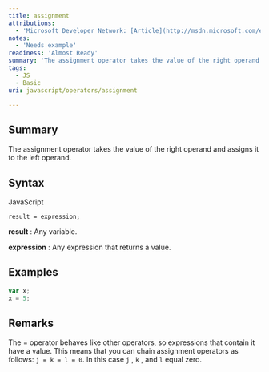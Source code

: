 ```yaml
---
title: assignment
attributions:
  - 'Microsoft Developer Network: [Article](http://msdn.microsoft.com/en-us/library/ie/1w2h1k9x(v=vs.94).aspx)'
notes:
  - 'Needs example'
readiness: 'Almost Ready'
summary: 'The assignment operator takes the value of the right operand and assigns it to the left operand.'
tags:
  - JS
  - Basic
uri: javascript/operators/assignment

---
```

## Summary

The assignment operator takes the value of the right operand and assigns it to the left operand.

## Syntax

<span class="language">JavaScript</span>

    result = expression;

**result**
:   Any variable.

**expression**
:   Any expression that returns a value.

## Examples

``` js
var x;
x = 5;
```

## Remarks

The = operator behaves like other operators, so expressions that contain it have a value. This means that you can chain assignment operators as follows: `j = k = l = 0`. In this case `j` , `k` , and `l` equal zero.

